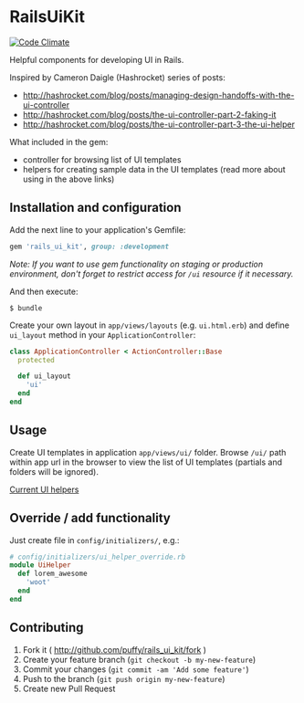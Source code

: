 # RailsUiKit

[![Code Climate](https://codeclimate.com/github/puffy/rails_ui_kit.png)](https://codeclimate.com/github/puffy/rails_ui_kit)

Helpful components for developing UI in Rails.

Inspired by Cameron Daigle (Hashrocket) series of posts:
* http://hashrocket.com/blog/posts/managing-design-handoffs-with-the-ui-controller
* http://hashrocket.com/blog/posts/the-ui-controller-part-2-faking-it
* http://hashrocket.com/blog/posts/the-ui-controller-part-3-the-ui-helper

What included in the gem:

* controller for browsing list of UI templates
* helpers for creating sample data in the UI templates (read more about using in the above links)

## Installation and configuration

Add the next line to your application's Gemfile:

```ruby
gem 'rails_ui_kit', group: :development
```

*Note: If you want to use gem functionality on staging or production environment, don't forget to restrict access for `/ui` resource if it necessary.*

And then execute:

    $ bundle

Create your own layout in `app/views/layouts` (e.g. `ui.html.erb`) and define `ui_layout` method in your `ApplicationController`:

```ruby
class ApplicationController < ActionController::Base
  protected

  def ui_layout
    'ui'
  end
end
```

## Usage

Create UI templates in application `app/views/ui/` folder.
Browse `/ui/` path within app url in the browser to view the list of UI templates (partials and folders will be ignored).

[Current UI helpers](https://github.com/puffy/rails_ui_kit/blob/master/app/helpers/ui_helper.rb)

## Override / add functionality

Just create file in `config/initializers/`, e.g.:

```ruby
# config/initializers/ui_helper_override.rb
module UiHelper
  def lorem_awesome
    'woot'
  end
end
```

## Contributing

1. Fork it ( http://github.com/puffy/rails_ui_kit/fork )
2. Create your feature branch (`git checkout -b my-new-feature`)
3. Commit your changes (`git commit -am 'Add some feature'`)
4. Push to the branch (`git push origin my-new-feature`)
5. Create new Pull Request
